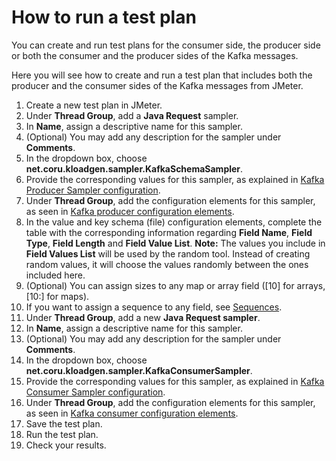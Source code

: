 # How to run a test plan

You can create and run test plans for the consumer side, the producer side or both the consumer and the producer sides of the Kafka messages. 

Here you will see how to create and run a test plan that includes both the producer and the consumer sides of the Kafka messages from JMeter.

1. Create a new test plan in JMeter.
2. Under **Thread Group**, add a **Java Request** sampler.
3. In **Name**, assign a descriptive name for  this sampler.
4. (Optional) You may add any description for the sampler under **Comments**.
5. In the dropdown box, choose **net.coru.kloadgen.sampler.KafkaSchemaSampler**. 
6. Provide the corresponding values for this sampler, as explained in [Kafka Producer Sampler configuration](producer-configuration.md#kafka-producer-sampler-configuration).
7. Under **Thread Group**, add the configuration elements for this sampler, as seen in [Kafka producer configuration elements](producer-configuration.md#kafka-producer-configuration-elements).
8. In the value and key schema (file) configuration elements, complete the table with the corresponding information regarding **Field Name**, **Field Type**, **Field Length** and **Field Value List**.
  **Note:** The values you include in **Field Values List** will be used by the random tool. Instead of creating random values, it will choose the values randomly between the ones included here. 
9. (Optional) You can assign sizes to any map or array field ([10] for arrays, [10:] for maps).
10. If you want to assign a sequence to any field, see [Sequences](producer-configuration.md#sequences).
11. Under **Thread Group**, add a new **Java Request sampler**.
12. In **Name**, assign a descriptive name for  this sampler.
13. (Optional) You may add any description for the sampler under **Comments**.
14. In the dropdown box, choose **net.coru.kloadgen.sampler.KafkaConsumerSampler**.
15. Provide the corresponding values for this sampler, as explained in [Kafka Consumer Sampler configuration](producer-configuration.md#kafka-consumer-sampler-configuration).
16. Under **Thread Group**, add the configuration elements for this sampler, as seen in [Kafka consumer configuration elements](producer-configuration.md#kafka-consumer-configuration-elements).
17. Save the test plan.
18. Run the test plan.
19. Check your results.